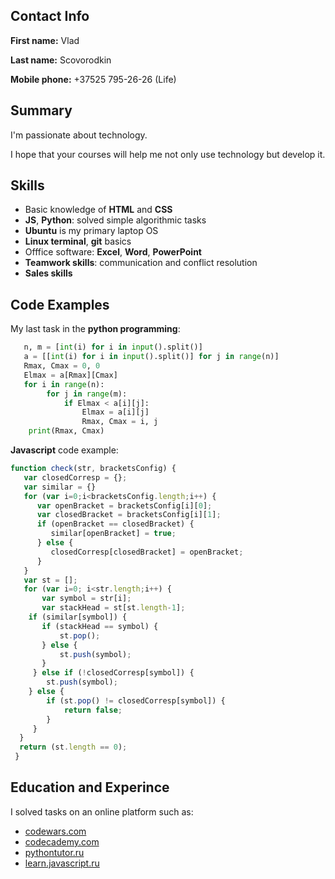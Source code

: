 ## Contact Info
**First name:** Vlad

**Last name:** Scovorodkin

**Mobile phone:** +37525 795-26-26 (Life)

## Summary

I'm passionate about technology.

I hope that your courses will help me not only use technology but develop it.

## Skills
* Basic knowledge of **HTML** and **CSS**
* **JS**, **Python**: solved simple algorithmic tasks
* **Ubuntu** is my primary laptop OS
* **Linux terminal**, **git** basics
* Offfice software: **Excel**, **Word**, **PowerPoint**
* **Teamwork skills**:  communication and conflict resolution
* **Sales skills**

## Code Examples 
My last task in the **python programming**:
```Python
   n, m = [int(i) for i in input().split()]
   a = [[int(i) for i in input().split()] for j in range(n)]
   Rmax, Cmax = 0, 0
   Elmax = a[Rmax][Cmax]
   for i in range(n):
        for j in range(m):
            if Elmax < a[i][j]:
                Elmax = a[i][j]
                Rmax, Cmax = i, j
    print(Rmax, Cmax)
 ```
**Javascript** code example:
```Javascript
function check(str, bracketsConfig) {
   var closedCorresp = {};
   var similar = {}
   for (var i=0;i<bracketsConfig.length;i++) {
      var openBracket = bracketsConfig[i][0];
      var closedBracket = bracketsConfig[i][1];
      if (openBracket == closedBracket) {
         similar[openBracket] = true;
      } else {
         closedCorresp[closedBracket] = openBracket;
      }
   }
   var st = [];
   for (var i=0; i<str.length;i++) {
       var symbol = str[i];
       var stackHead = st[st.length-1];
    if (similar[symbol]) {
       if (stackHead == symbol) {
           st.pop();
       } else {
           st.push(symbol);
       }
     } else if (!closedCorresp[symbol]) {
        st.push(symbol);
    } else {
        if (st.pop() != closedCorresp[symbol]) {
            return false;
        }
     }
  }
  return (st.length == 0);
 }
```

## Education and Experinсe

I solved tasks on an online platform such as:
* [codewars.com](https://codewars.com)
* [codecademy.com](https://codecademy.com)
* [pythontutor.ru](http://pythontutor.ru)
* [learn.javascript.ru](https://learn.javascript.ru)
